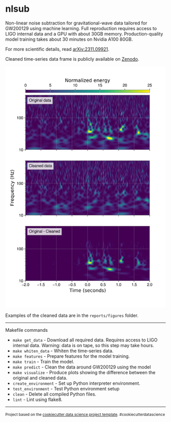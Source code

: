 nlsub
==============================

Non-linear noise subtraction for gravitational-wave data tailored for GW200129 using machine learning. Full reproduction requires access to LIGO internal data and a GPU with about 30GB memory. Production-quality model training takes about 30 minutes on Nvidia A100 80GB.

For more scientific details, read [arXiv:2311.09921](https://arxiv.org/abs/2311.09921). 

Cleaned time-series data frame is publicly available on [Zenodo](https://zenodo.org/records/10143338).

![Image Alt text](/reports/figures/1264316154.png)

Examples of the cleaned data are in the `reports/figures` folder.

--------
Makefile commands
- `make get_data` - Download all required data. Requires access to LIGO internal data. Warning: data is on tape, so this step may take hours.
- `make whiten_data` - Whiten the time-series data.
- `make features` - Prepare features for the model training.
- `make train` - Train the model.
- `make predict` - Clean the data around GW200129 using the model 
- `make visualize` - Produce plots showing the difference between the original and cleaned data.
- `create_environment` - Set up Python interpreter environment.
- `test_environment` - Test Python environment setup
- `clean` - Delete all compiled Python files.
- `lint` - Lint using flake8.

--------

<p><small>Project based on the <a target="_blank" href="https://drivendata.github.io/cookiecutter-data-science/">cookiecutter data science project template</a>. #cookiecutterdatascience</small></p>

